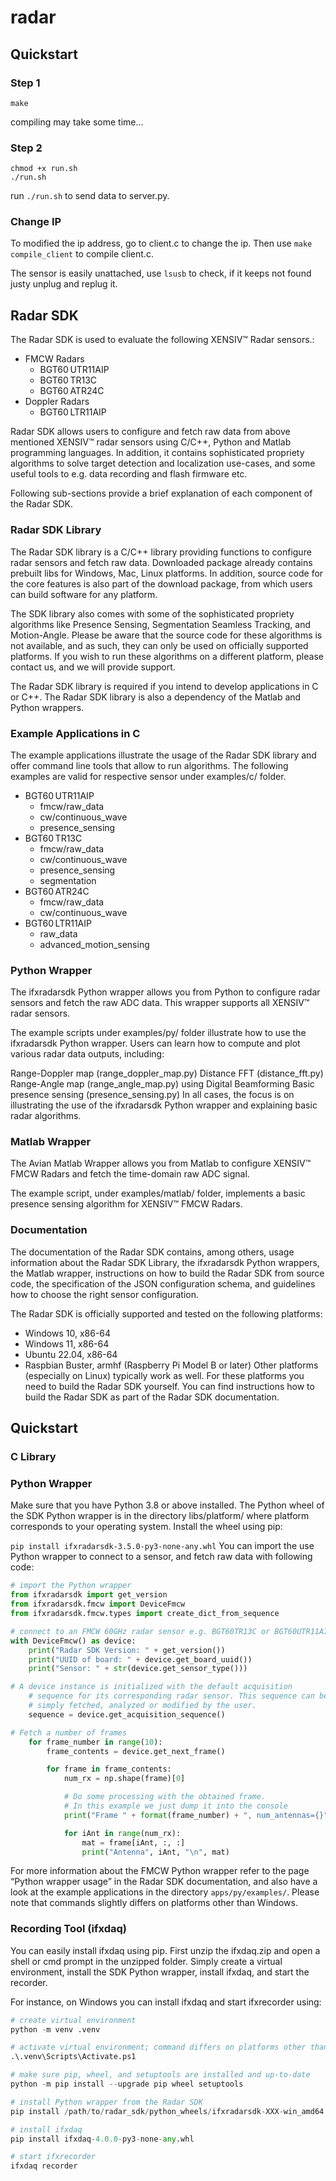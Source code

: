 # radar
## Quickstart

### Step 1
```
make
```
compiling may take some time...

### Step 2
```
chmod +x run.sh
./run.sh
```
run `./run.sh` to send data to server.py.

### Change IP
To modified the ip address, go to client.c to change the ip. Then use `make compile_client` to compile client.c.

The sensor is easily unattached, use `lsusb` to check, if it keeps not found justy unplug and replug it.

## Radar SDK

The Radar SDK is used to evaluate the following XENSIV™ Radar sensors.:

- FMCW Radars
    - BGT60 UTR11AIP
    - BGT60 TR13C
    - BGT60 ATR24C
- Doppler Radars
    - BGT60 LTR11AIP

Radar SDK allows users to configure and fetch raw data from above mentioned XENSIV™ radar sensors using C/C++, Python and Matlab programming languages. In addition, it contains sophisticated propriety algorithms to solve target detection and localization use-cases, and some useful tools to e.g. data recording and flash firmware etc.

Following sub-sections provide a brief explanation of each component of the Radar SDK.

### Radar SDK Library

The Radar SDK library is a C/C++ library providing functions to configure radar sensors and fetch raw data. Downloaded package already contains prebuilt libs for Windows, Mac, Linux platforms. In addition, source code for the core features is also part of the download package, from which users can build software for any platform.

The SDK library also comes with some of the sophisticated propriety algorithms like Presence Sensing, Segmentation Seamless Tracking, and Motion-Angle. Please be aware that the source code for these algorithms is not available, and as such, they can only be used on officially supported platforms. If you wish to run these algorithms on a different platform, please contact us, and we will provide support.

The Radar SDK library is required if you intend to develop applications in C or C++. The Radar SDK library is also a dependency of the Matlab and Python wrappers.

### Example Applications in C

The example applications illustrate the usage of the Radar SDK library and offer command line tools that allow to run algorithms. The following examples are valid for respective sensor under examples/c/ folder.

- BGT60 UTR11AIP
    - fmcw/raw_data
    - cw/continuous_wave
    - presence_sensing
- BGT60 TR13C
    - fmcw/raw_data
    - cw/continuous_wave
    - presence_sensing
    - segmentation
- BGT60 ATR24C
    - fmcw/raw_data
    - cw/continuous_wave
- BGT60 LTR11AIP
    - raw_data
    - advanced_motion_sensing

### Python Wrapper

The ifxradarsdk Python wrapper allows you from Python to configure radar sensors and fetch the raw ADC data. This wrapper supports all XENSIV™ radar sensors.

The example scripts under examples/py/ folder illustrate how to use the ifxradarsdk Python wrapper. Users can learn how to compute and plot various radar data outputs, including:

Range-Doppler map (range_doppler_map.py)
Distance FFT (distance_fft.py)
Range-Angle map (range_angle_map.py) using Digital Beamforming
Basic presence sensing (presence_sensing.py)
In all cases, the focus is on illustrating the use of the ifxradarsdk Python wrapper and explaining basic radar algorithms.

### Matlab Wrapper

The Avian Matlab Wrapper allows you from Matlab to configure XENSIV™ FMCW Radars and fetch the time-domain raw ADC signal.

The example script, under examples/matlab/ folder, implements a basic presence sensing algorithm for XENSIV™ FMCW Radars.

### Documentation

The documentation of the Radar SDK contains, among others, usage information about the Radar SDK Library, the ifxradarsdk Python wrappers, the Matlab wrapper, instructions on how to build the Radar SDK from source code, the specification of the JSON configuration schema, and guidelines how to choose the right sensor configuration.

The Radar SDK is officially supported and tested on the following platforms:

- Windows 10, x86-64
- Windows 11, x86-64
- Ubuntu 22.04, x86-64
- Raspbian Buster, armhf (Raspberry Pi Model B or later)
Other platforms (especially on Linux) typically work as well. For these platforms you need to build the Radar SDK yourself. You can find instructions how to build the Radar SDK as part of the Radar SDK documentation.


## Quickstart
### C Library

### Python Wrapper
Make sure that you have Python 3.8 or above installed. The Python wheel of the SDK Python wrapper is in the directory libs/platform/ where platform corresponds to your operating system. Install the wheel using pip:

```pip install ifxradarsdk-3.5.0-py3-none-any.whl```
You can import the use Python wrapper to connect to a sensor, and fetch raw data with following code:

```python
# import the Python wrapper
from ifxradarsdk import get_version
from ifxradarsdk.fmcw import DeviceFmcw
from ifxradarsdk.fmcw.types import create_dict_from_sequence

# connect to an FMCW 60GHz radar sensor e.g. BGT60TR13C or BGT60UTR11AIP
with DeviceFmcw() as device:
    print("Radar SDK Version: " + get_version())
    print("UUID of board: " + device.get_board_uuid())
    print("Sensor: " + str(device.get_sensor_type()))

# A device instance is initialized with the default acquisition
    # sequence for its corresponding radar sensor. This sequence can be
    # simply fetched, analyzed or modified by the user.
    sequence = device.get_acquisition_sequence()

# Fetch a number of frames
    for frame_number in range(10):
        frame_contents = device.get_next_frame()

        for frame in frame_contents:
            num_rx = np.shape(frame)[0]

            # Do some processing with the obtained frame.
            # In this example we just dump it into the console
            print("Frame " + format(frame_number) + ", num_antennas={}".format(num_rx))

            for iAnt in range(num_rx):
                mat = frame[iAnt, :, :]
                print("Antenna", iAnt, "\n", mat)
```

For more information about the FMCW Python wrapper refer to the page “Python wrapper usage” in the Radar SDK documentation, and also have a look at the example applications in the directory `apps/py/examples/`. Please note that commands slightly differs on platforms other than Windows.

### Recording Tool (ifxdaq)
You can easily install ifxdaq using pip. First unzip the ifxdaq.zip and open a shell or cmd prompt in the unzipped folder. Simply create a virtual environment, install the SDK Python wrapper, install ifxdaq, and start the recorder.

For instance, on Windows you can install ifxdaq and start ifxrecorder using:

```python
# create virtual environment
python -m venv .venv

# activate virtual environment; command differs on platforms other than Windows
.\.venv\Scripts\Activate.ps1

# make sure pip, wheel, and setuptools are installed and up-to-date
python -m pip install --upgrade pip wheel setuptools

# install Python wrapper from the Radar SDK
pip install /path/to/radar_sdk/python_wheels/ifxradarsdk-XXX-win_amd64.whl

# install ifxdaq
pip install ifxdaq-4.0.0-py3-none-any.whl

# start ifxrecorder
ifxdaq recorder
```
